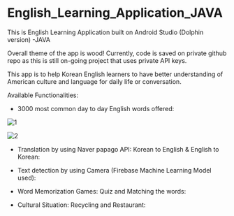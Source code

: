 # English_Learning_Application_JAVA

This is English Learning Application built on Android Studio (Dolphin version) -JAVA

Overall theme of the app is wood! Currently, code is saved on private github repo as this is still on-going project that uses private API keys.

This app is to help Korean English learners to have better understanding of American culture and language for daily life or conversation.

Available Functionalities:

- 3000 most common day to day English words offered:

![1](https://user-images.githubusercontent.com/98497929/215623437-d351cc6d-3c66-416a-be70-5ba8c8804a02.PNG)

![2](https://user-images.githubusercontent.com/98497929/215623449-ae34066c-4deb-4ab6-946e-081212bd4974.PNG)

- Translation by using Naver papago API: Korean to English & English to Korean:

- Text detection by using Camera (Firebase Machine Learning Model used):

- Word Memorization Games: Quiz and Matching the words:

- Cultural Situation: Recycling and Restaurant:




